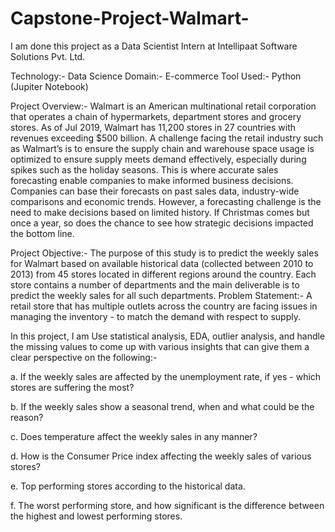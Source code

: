 # Capstone-Project-Walmart-

I am done this project as a Data Scientist Intern at Intellipaat Software Solutions Pvt. Ltd.

Technology:- Data Science
Domain:- E-commerce
Tool Used:- Python (Jupiter Notebook)

Project Overview:- Walmart is an American multinational retail corporation that operates a chain of hypermarkets, department stores and grocery stores. As of Jul 2019, Walmart has 11,200 stores in 27 countries with revenues exceeding $500 billion. A challenge facing the retail industry such as Walmart’s is to ensure the supply chain and warehouse space usage is optimized to ensure supply meets demand effectively, especially during spikes such as the holiday seasons. This is where accurate sales forecasting enable companies to make informed business decisions. Companies can base their forecasts on past sales data, industry-wide comparisons and economic trends. However, a forecasting challenge is the need to make decisions based on limited history. If Christmas comes but once a year, so does the chance to see how strategic decisions impacted the bottom line.

Project Objective:- The purpose of this study is to predict the weekly sales for Walmart based on available historical data (collected between 2010 to 2013) from 45 stores located in different regions around the country. Each store contains a number of departments and the main deliverable is to predict the weekly sales for all such departments.
Problem Statement:- A retail store that has multiple outlets across the country are facing issues in managing the inventory - to match the demand with respect to supply.

In this project, I am Use statistical analysis, EDA, outlier analysis, and handle the missing values to come up with various insights that can give them a clear perspective on the following:-

a. If the weekly sales are affected by the unemployment rate, if yes - which stores are suffering the most?

b. If the weekly sales show a seasonal trend, when and what could be the reason?

c. Does temperature affect the weekly sales in any manner?

d. How is the Consumer Price index affecting the weekly sales of various stores?

e. Top performing stores according to the historical data.

f. The worst performing store, and how significant is the difference between the highest and lowest performing stores.
